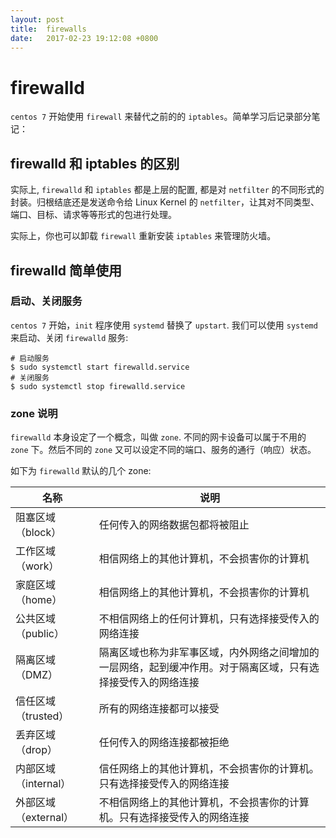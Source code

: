 ```yaml
---
layout: post
title:  firewalls
date:   2017-02-23 19:12:08 +0800
---
```


# firewalld

`centos 7` 开始使用  `firewall` 来替代之前的的 `iptables`。简单学习后记录部分笔记：

## firewalld 和 iptables 的区别

实际上, `firewalld` 和 `iptables` 都是上层的配置, 都是对 `netfilter` 的不同形式的封装。归根结底还是发送命令给 Linux Kernel 的 `netfilter`，让其对不同类型、端口、目标、请求等等形式的包进行处理。

实际上，你也可以卸载 `firewall` 重新安装  `iptables` 来管理防火墙。

## firewalld 简单使用

### 启动、关闭服务

`centos 7` 开始，`init` 程序使用 `systemd` 替换了 `upstart`. 我们可以使用 `systemd` 来启动、关闭 `firewalld` 服务:

```
# 启动服务
$ sudo systemctl start firewalld.service
# 关闭服务
$ sudo systemctl stop firewalld.service
```

### zone 说明

`firewalld` 本身设定了一个概念，叫做 `zone`. 不同的网卡设备可以属于不用的 `zone` 下。然后不同的 `zone` 又可以设定不同的端口、服务的通行（响应）状态。

如下为 `firewalld` 默认的几个 zone:

| 名称 | 说明 |
| ---- | ---- |
| 阻塞区域（block） | 任何传入的网络数据包都将被阻止 |
| 工作区域（work）| 相信网络上的其他计算机，不会损害你的计算机 |
| 家庭区域（home）| 相信网络上的其他计算机，不会损害你的计算机 |
| 公共区域（public）| 不相信网络上的任何计算机，只有选择接受传入的网络连接 |
| 隔离区域（DMZ）| 隔离区域也称为非军事区域，内外网络之间增加的一层网络，起到缓冲作用。对于隔离区域，只有选择接受传入的网络连接 |
| 信任区域（trusted）| 所有的网络连接都可以接受 |
| 丢弃区域（drop）| 任何传入的网络连接都被拒绝 |
| 内部区域（internal）| 信任网络上的其他计算机，不会损害你的计算机。只有选择接受传入的网络连接 |
| 外部区域（external）| 不相信网络上的其他计算机，不会损害你的计算机。只有选择接受传入的网络连接 |


